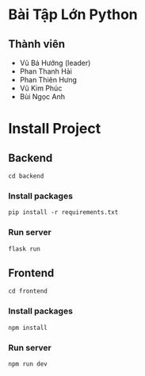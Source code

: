 # Bài Tập Lớn Python
## Thành viên
* Vũ Bá Hướng (leader)
* Phan Thanh Hải
* Phan Thiên Hưng
* Vũ Kim Phúc
* Bùi Ngọc Anh

# Install Project
## Backend

``` cd backend ```
### Install packages
``` pip install -r requirements.txt ```
### Run server
``` flask run ```
## Frontend


``` cd frontend ```
### Install packages
``` npm install ```
### Run server
``` npm run dev ```